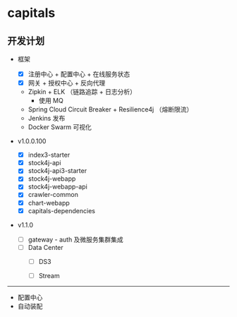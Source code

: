 # capitals



## 开发计划

- 框架
  - [x] 注册中心 + 配置中心 + 在线服务状态
  - [x] 网关 + 授权中心 + 反向代理
  - Zipkin + ELK （链路追踪 + 日志分析）
    - 使用 MQ
  - Spring Cloud Circuit Breaker + Resilience4j  （熔断限流）
  - Jenkins 发布
  - Docker Swarm 可视化

- v1.0.0.100
  - [x] index3-starter
  - [x] stock4j-api
  - [x] stock4j-api3-starter
  - [x] stock4j-webapp
  - [x] stock4j-webapp-api
  - [x] crawler-common
  - [x] chart-webapp
  - [x] capitals-dependencies

- v1.1.0
  - [ ] gateway - auth 及微服务集群集成
  - [ ] Data Center
    - [ ] DS3
    - [ ] Stream



---
* 配置中心
* 自动装配


